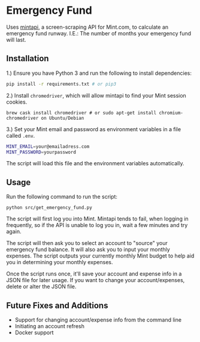 # Emergency Fund

Uses [mintapi](https://github.com/mrooney/mintapi), a screen-scraping API for Mint.com, to calculate an emergency fund runway. I.E.: The number of months your emergency fund will last.

## Installation

1.) Ensure you have Python 3 and run the following to install dependencies:

```bash
pip install -r requirements.txt # or pip3
```

2.) Install `chromedriver`, which will allow mintapi to find your Mint session cookies.

```
brew cask install chromedriver # or sudo apt-get install chromium-chromedriver on Ubuntu/Debian
```

3.) Set your Mint email and password as environment variables in a file called `.env`.

```bash
MINT_EMAIL=your@emailadress.com
MINT_PASSWORD=yourpassword
```

The script will load this file and the environment variables automatically.

## Usage

Run the following command to run the script:

```
python src/get_emergency_fund.py
```

The script will first log you into Mint. Mintapi tends to fail, when logging in frequently, so if the API is unable to log you in, wait a few minutes and try again.

The script will then ask you to select an account to "source" your emergency fund balance. It will also ask you to input your monthly expenses. The script outputs your currently monthly Mint budget to help aid you in determining your monthly expenses.

Once the script runs once, it'll save your account and expense info in a JSON file for later usage. If you want to change your account/expenses, delete or alter the JSON file.

## Future Fixes and Additions

* Support for changing account/expense info from the command line
* Initiating an account refresh
* Docker support
